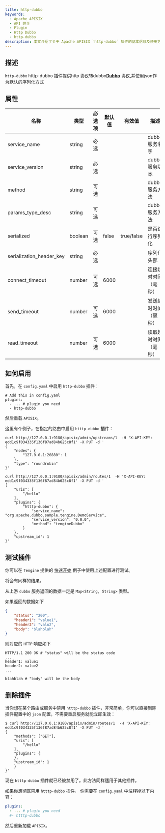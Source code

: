 ```yaml
---
title: http-dubbo
keywords:
  - Apache APISIX
  - API 网关
  - Plugin
  - Http Dubbo
  - http-dubbo
description: 本文介绍了关于 Apache APISIX `http-dubbo` 插件的基本信息及使用方法。
---
```


<!--
#
# Licensed to the Apache Software Foundation (ASF) under one or more
# contributor license agreements.  See the NOTICE file distributed with
# this work for additional information regarding copyright ownership.
# The ASF licenses this file to You under the Apache License, Version 2.0
# (the "License"); you may not use this file except in compliance with
# the License.  You may obtain a copy of the License at
#
#     http://www.apache.org/licenses/LICENSE-2.0
#
# Unless required by applicable law or agreed to in writing, software
# distributed under the License is distributed on an "AS IS" BASIS,
# WITHOUT WARRANTIES OR CONDITIONS OF ANY KIND, either express or implied.
# See the License for the specific language governing permissions and
# limitations under the License.
#
-->

## 描述

`http-dubbo` htttp-dubbo 插件提供http 协议转dubbo[**Dubbo**](https://cn.dubbo.apache.org/zh-cn/) 协议,并使用json作为默认的序列化方式
## 属性

| 名称       | 类型 | 必选项 | 默认值    | 有效值       | 描述                                                        |
| ------------ | ------ | ----------- |--------| ------------ | ------------------------------------------------------------------ |
| service_name    | string | 必选  |        |              | dubbo 服务名字 |
| service_version | string | 必选    |        |              | dubbo 服务版本 |
| method          | string | 可选    |        |     | dubbo 服务方法 |
| params_type_desc          | string | 可选    |  |     | dubbo 服务方法 |
| serialized          | boolean | 可选    | false |  true/false	   | 是否进行序列化 |
| serialization_header_key          | string | 必选    |  |     | 序列化头部 |
| connect_timeout          | number | 可选    | 6000   |     | 连接超时时间（毫秒） |
| send_timeout          | number | 可选    | 6000 |     | 发送超时时间（毫秒） |
| read_timeout          | number | 可选    | 6000 |     | 读取超时时间（毫秒） |

## 如何启用

首先，在 `config.yaml` 中启用 `http-dubbo` 插件：

```
# Add this in config.yaml
plugins:
  - ... # plugin you need
  - http-dubbo
```

然后重载 `APISIX`。

这里有个例子，在指定的路由中启用 `htttp-dubbo` 插件：

```shell
curl http://127.0.0.1:9180/apisix/admin/upstreams/1  -H 'X-API-KEY: edd1c9f034335f136f87ad84b625c8f1' -X PUT -d '
{
    "nodes": {
        "127.0.0.1:20880": 1
    },
    "type": "roundrobin"
}'

curl http://127.0.0.1:9180/apisix/admin/routes/1  -H 'X-API-KEY: edd1c9f034335f136f87ad84b625c8f1' -X PUT -d '
{
    "uris": [
        "/hello"
    ],
    "plugins": {
        "htttp-dubbo": {
            "service_name": "org.apache.dubbo.sample.tengine.DemoService",
            "service_version": "0.0.0",
            "method": "tengineDubbo"
        }
    },
    "upstream_id": 1
}'
```

## 测试插件

你可以在 `Tengine` 提供的 [快速开始](https://github.com/alibaba/tengine/tree/master/modules/mod_dubbo#quick-start) 例子中使用上述配置进行测试。

将会有同样的结果。

从上游 `dubbo` 服务返回的数据一定是 `Map<String, String>` 类型。

如果返回的数据如下

```json
{
    "status": "200",
    "header1": "value1",
    "header2": "valu2",
    "body": "blahblah"
}
```

则对应的 `HTTP` 响应如下

```http
HTTP/1.1 200 OK # "status" will be the status code
...
header1: value1
header2: value2
...

blahblah # "body" will be the body
```

## 删除插件

当你想在某个路由或服务中禁用 `htttp-dubbo` 插件，非常简单，你可以直接删除插件配置中的 `json` 配置，不需要重启服务就能立即生效：

```shell
$ curl http://127.0.0.1:9180/apisix/admin/routes/1  -H 'X-API-KEY: edd1c9f034335f136f87ad84b625c8f1' -X PUT -d '
{
    "methods": ["GET"],
    "uris": [
        "/hello"
    ],
    "plugins": {
    },
    "upstream_id": 1
    }
}'
```

现在 `htttp-dubbo` 插件就已经被禁用了。此方法同样适用于其他插件。

如果你想彻底禁用 `htttp-dubbo` 插件，
你需要在 `config.yaml` 中注释掉以下内容：

```yaml
plugins:
  - ... # plugin you need
  #- htttp-dubbo
```

然后重新加载 `APISIX`。
